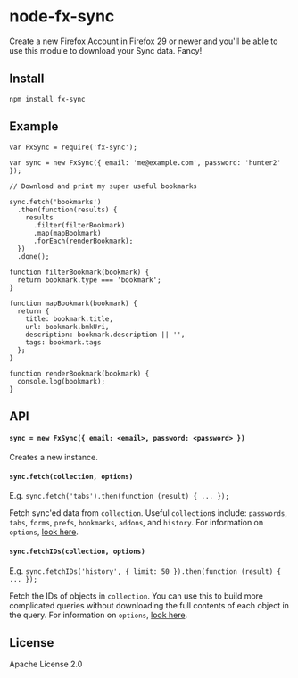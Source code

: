 # node-fx-sync

Create a new Firefox Account in Firefox 29 or newer and you'll be able to use this module to download your Sync data. Fancy!

## Install

    npm install fx-sync

## Example

```
var FxSync = require('fx-sync');

var sync = new FxSync({ email: 'me@example.com', password: 'hunter2' });

// Download and print my super useful bookmarks

sync.fetch('bookmarks')
  .then(function(results) {
    results
      .filter(filterBookmark)
      .map(mapBookmark)
      .forEach(renderBookmark);
  })
  .done();

function filterBookmark(bookmark) {
  return bookmark.type === 'bookmark';
}

function mapBookmark(bookmark) {
  return {
    title: bookmark.title,
    url: bookmark.bmkUri,
    description: bookmark.description || '',
    tags: bookmark.tags
  };
}

function renderBookmark(bookmark) {
  console.log(bookmark);
}
```

## API

#### `sync = new FxSync({ email: <email>, password: <password> })`

Creates a new instance.

#### `sync.fetch(collection, options)`

E.g. `sync.fetch('tabs').then(function (result) { ... });`

Fetch sync'ed data from `collection`. Useful `collection`s include: `passwords`, `tabs`, `forms`, `prefs`, `bookmarks`, `addons`, and `history`. For information on `options`, [look here](https://docs.services.mozilla.com/storage/apis-1.5.html#individual-collection-interaction).

#### `sync.fetchIDs(collection, options)`

E.g. `sync.fetchIDs('history', { limit: 50 }).then(function (result) { ... });`

Fetch the IDs of objects in `collection`. You can use this to build more complicated queries without downloading the full contents of each object in the query. For information on `options`, [look here](https://docs.services.mozilla.com/storage/apis-1.5.html#individual-collection-interaction).


## License

Apache License 2.0
